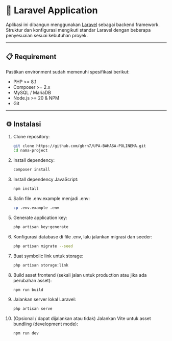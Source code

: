 # 🚀 Laravel Application

Aplikasi ini dibangun menggunakan [Laravel](https://laravel.com/) sebagai backend framework.  
Struktur dan konfigurasi mengikuti standar Laravel dengan beberapa penyesuaian sesuai kebutuhan proyek.

---

## 📋 Requirement

Pastikan environment sudah memenuhi spesifikasi berikut:

-   PHP >= 8.1
-   Composer >= 2.x
-   MySQL / MariaDB
-   Node.js >= 20 & NPM
-   Git

---

## ⚙️ Instalasi

1. Clone repository:
    ```bash
    git clone https://github.com/gbrn7/UPA-BAHASA-POLINEMA.git
    cd nama-project
    ```
2. Install dependency:
    ```bash
    composer install
    ```
3. Install dependency JavaScript:
    ```bash
    npm install
    ```
4. Salin file .env.example menjadi .env:

    ```bash
    cp .env.example .env
    ```

5. Generate application key:

    ```bash
    php artisan key:generate
    ```

6. Konfigurasi database di file .env, lalu jalankan migrasi dan seeder:

    ```bash
    php artisan migrate --seed
    ```

7. Buat symbolic link untuk storage:

    ```bash
    php artisan storage:link
    ```

8. Build asset frontend (sekali jalan untuk production atau jika ada perubahan asset):

    ```bash
    npm run build
    ```

9. Jalankan server lokal Laravel:

    ```bash
    php artisan serve
    ```

10. (Opsional / dapat dijalankan atau tidak) Jalankan Vite untuk asset bundling (development mode):

    ```bash
    npm run dev

    ```
